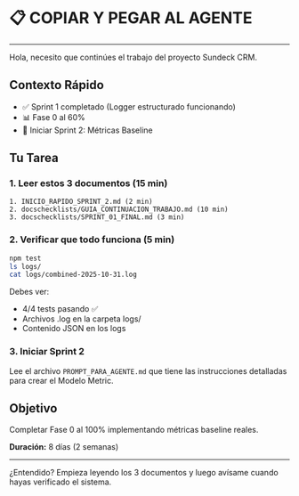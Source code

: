 # 📋 COPIAR Y PEGAR AL AGENTE

---

Hola, necesito que continúes el trabajo del proyecto Sundeck CRM.

## Contexto Rápido

- ✅ Sprint 1 completado (Logger estructurado funcionando)
- 📊 Fase 0 al 60%
- 🚀 Iniciar Sprint 2: Métricas Baseline

## Tu Tarea

### 1. Leer estos 3 documentos (15 min)

```
1. INICIO_RAPIDO_SPRINT_2.md (2 min)
2. docschecklists/GUIA_CONTINUACION_TRABAJO.md (10 min)
3. docschecklists/SPRINT_01_FINAL.md (3 min)
```

### 2. Verificar que todo funciona (5 min)

```bash
npm test
ls logs/
cat logs/combined-2025-10-31.log
```

Debes ver:
- 4/4 tests pasando ✅
- Archivos .log en la carpeta logs/
- Contenido JSON en los logs

### 3. Iniciar Sprint 2

Lee el archivo `PROMPT_PARA_AGENTE.md` que tiene las instrucciones detalladas para crear el Modelo Metric.

## Objetivo

Completar Fase 0 al 100% implementando métricas baseline reales.

**Duración:** 8 días (2 semanas)

---

¿Entendido? Empieza leyendo los 3 documentos y luego avísame cuando hayas verificado el sistema.
